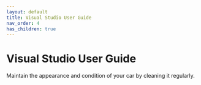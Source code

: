 ```yaml
---
layout: default
title: Visual Studio User Guide
nav_order: 4
has_children: true
---
```


# Visual Studio User Guide

Maintain the appearance and condition of your car by cleaning it regularly.